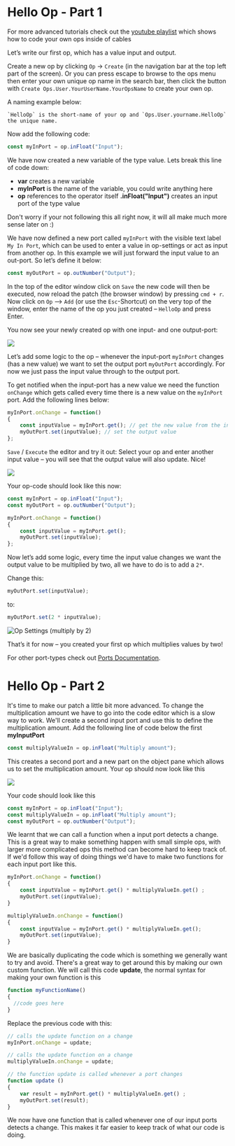 # Hello Op - Part 1

For more advanced tutorials check out the [youtube playlist](https://www.youtube.com/playlist?list=PLYimpE2xWgBvKQg65p9q5sa2jJaHGO7Ka) which shows how to code your own ops inside of cables

Let’s write our first op, which has a value input and output.

Create a new op by clicking `Op` -> `Create` (in the navigation bar at the top left part of the screen).
Or you can press escape to browse to the ops menu then enter your own unique op name in the search bar, then click the button with `Create Ops.User.YourUserName.YourOpsName` to create your own op.

A naming example below:
```text
`HelloOp` is the short-name of your op and `Ops.User.yourname.HelloOp` the unique name.
```
Now add the following code:

```javascript
const myInPort = op.inFloat("Input");
```
We have now created a new variable of the type value. Lets break this line of code down:
- **var** creates a new variable
- **myInPort** is the name of the variable, you could write anything here
- **op** references to the operator itself **.inFloat("Input")** creates an input port of the type value

Don't worry if your not following this all right now, it will all make much more sense later on :)

We have now defined a new port called `myInPort` with the visible text label `My In Port`, which can be used to enter a value in op-settings or act as input from another op.
In this example we will just forward the input value to an out-port. So let’s define it below:

```javascript
const myOutPort = op.outNumber("Output");
```

In the top of the editor window click on `Save` the new code will then be executed, now reload the patch (the browser window) by pressing `cmd + r`.
Now click on `Op` —> `Add` (or use the `Esc`-Shortcut) on the very top of the window, enter the name of the op you just created – `HelloOp` and press Enter.

You now see your newly created op with one input- and one output-port:

![](img/hello-op-1.png)

Let’s add some logic to the op – whenever the input-port `myInPort` changes (has a new value) we want to  set the output port `myOutPort` accordingly. For now we just pass the input value through to the output port.

To get notified when the input-port has a new value we need the function `onChange` which gets called every time there is a new value on the `myInPort` port.
Add the following lines below:

```javascript
myInPort.onChange = function()
{
    const inputValue = myInPort.get(); // get the new value from the input port
    myOutPort.set(inputValue); // set the output value
};
```

`Save` / `Execute` the editor and try it out: Select your op and enter another input value – you will see that the output value will also update. Nice!

![](img/hello-op-inout-same.png)

Your op-code should look like this now:

```javascript
const myInPort = op.inFloat("Input");
const myOutPort = op.outNumber("Output");

myInPort.onChange = function()
{
    const inputValue = myInPort.get();
    myOutPort.set(inputValue);
};
```

Now let’s add some logic, every time the input value changes we want the output value to be multiplied by two, all we have to do is to add a `2*`.

Change this:

```javascript
myOutPort.set(inputValue);
```

to:

```javascript
myOutPort.set(2 * inputValue);
```

![Op Settings (multiply by 2)](img/op-settings-mul.png)

That’s it for now – you created your first op which multiplies values by two!

For other port-types check out [Ports Documentation](../dev_creating_ports/dev_creating_ports).

# Hello Op - Part 2

It's time to make our patch a little bit more advanced.
To change the multiplication amount we have to go into the code editor which is a slow way to work.
We'll create a second input port and use this to define the multiplication amount.
Add the following line of code below the first **myInputPort**
```javascript
const multiplyValueIn = op.inFloat("Multiply amount");
```

This creates a second port and a new part on the object pane which allows us to set the multiplication amount.
Your op should now look like this

![](img/b-port_in_multiply_amount.png)


Your code should look like this
```javascript
const myInPort = op.inFloat("Input");
const multiplyValueIn = op.inFloat("Multiply amount");
const myOutPort = op.outNumber("Output");
```


We learnt that we can call a function when a input port detects a change. This is a great way to make something happen with small simple ops, with larger more complicated ops this method can become hard to keep track of.
If we'd follow this way of doing things we'd have to make two functions for each input port like this.

```javascript
myInPort.onChange = function()
{
    const inputValue = myInPort.get() * multiplyValueIn.get() ;
    myOutPort.set(inputValue);
}

multiplyValueIn.onChange = function()
{
    const inputValue = myInPort.get() * multiplyValueIn.get();
    myOutPort.set(inputValue);
}

```

We are basically duplicating the code which is something we generally want to try and avoid.
There's a great way to get around this by making our own custom function.
We will call this code **update**, the normal syntax for making your own function is this

```javascript
function myFunctionName()
{
  //code goes here
}
```
Replace the previous code with this:
```javascript
// calls the update function on a change
myInPort.onChange = update;

// calls the update function on a change
multiplyValueIn.onChange = update;

// the function update is called whenever a port changes
function update ()
{
    var result = myInPort.get() * multiplyValueIn.get() ;
    myOutPort.set(result);
}
```
We now have one function that is called whenever one of our input ports detects a change. This makes it far easier to keep track of what our code is doing.










